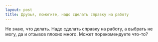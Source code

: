 ```yaml
---
layout: post 
title: Друзья, помогите, надо сделать справку на работу 
--- 
```

Не знаю, что делать. Надо сделать справку на работу, а выбрать не могу, да и отзывов плохих много. Может порекомендуете что-то?